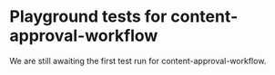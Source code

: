 # Playground tests for content-approval-workflow
We are still awaiting the first test run for content-approval-workflow.
